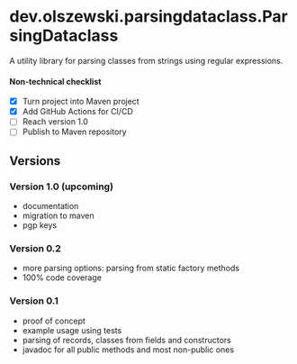 # dev.olszewski.parsingdataclass.ParsingDataclass

A utility library for parsing classes from strings using regular expressions.

#### Non-technical checklist
- [X] Turn project into Maven project
- [X] Add GitHub Actions for CI/CD
- [ ] Reach version 1.0
- [ ] Publish to Maven repository

## Versions
### Version 1.0 (upcoming)
- documentation
- migration to maven
- pgp keys
### Version 0.2
- more parsing options: parsing from static factory methods
- 100% code coverage
### Version 0.1
- proof of concept
- example usage using tests
- parsing of records, classes from fields and constructors
- javadoc for all public methods and most non-public ones
